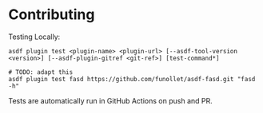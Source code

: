 # Contributing

Testing Locally:

```shell
asdf plugin test <plugin-name> <plugin-url> [--asdf-tool-version <version>] [--asdf-plugin-gitref <git-ref>] [test-command*]

# TODO: adapt this
asdf plugin test fasd https://github.com/funollet/asdf-fasd.git "fasd -h"
```

Tests are automatically run in GitHub Actions on push and PR.
